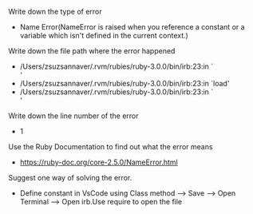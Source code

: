 <!-- Traceback (most recent call last):
        4: from /Users/zsuzsannaver/.rvm/rubies/ruby-3.0.0/bin/irb:23:in `<main>'
        3: from /Users/zsuzsannaver/.rvm/rubies/ruby-3.0.0/bin/irb:23:in `load'
        2: from /Users/zsuzsannaver/.rvm/rubies/ruby-3.0.0/lib/ruby/gems/3.0.0/gems/irb-1.3.0/exe/irb:11:in `<top (required)>'
        1: from (irb):1:in `<main>'
NameError (uninitialized constant DockingStation)
3.0.0 :002 >  -->

Write down the type of error
- Name Error(NameError is raised when you reference a constant or a variable which isn't defined in the current context.)

Write down the file path where the error happened
- /Users/zsuzsannaver/.rvm/rubies/ruby-3.0.0/bin/irb:23:in `<main>'
- /Users/zsuzsannaver/.rvm/rubies/ruby-3.0.0/bin/irb:23:in `load'
- /Users/zsuzsannaver/.rvm/rubies/ruby-3.0.0/bin/irb:23:in `<main>'

Write down the line number of the error
- 1

Use the Ruby Documentation to find out what the error means
- https://ruby-doc.org/core-2.5.0/NameError.html 

Suggest one way of solving the error.
- Define constant in VsCode using Class method --> Save --> Open Terminal --> Open irb.Use require to open the file